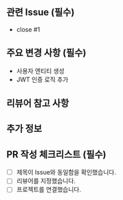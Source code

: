 <!-- PR 제목은 연관되어있는 Issue의 제목과 동일하게 작성해주세요. -->

## 관련 Issue (필수)
<!-- 어떤 Issue를 해결하는지 나열해주세요. ex) - close #1 -->
- close #1

## 주요 변경 사항 (필수)
<!-- 변경사항을 나열해주세요. -->
- 사용자 엔티티 생성
- JWT 인증 로직 추가

## 리뷰어 참고 사항
<!-- 리뷰 시 참고할 점들을 작성해주세요. -->

## 추가 정보
<!-- PR과 관련된 추가 정보가 있다면 작성해주세요. -->

## PR 작성 체크리스트 (필수)
- [ ] 제목이 Issue와 동일함을 확인했습니다.
- [ ] 리뷰어를 지정했습니다.
- [ ] 프로젝트를 연결했습니다.